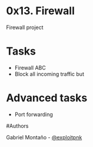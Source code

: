# 0x13. Firewall

Firewall project

# Tasks

* Firewall ABC[]()
* Block all incoming traffic but[]()

# Advanced tasks

* Port forwarding[]()

#Authors

Gabriel Montaño - [@exploitpnk](https://www.twitter.com/exploitpnk)
